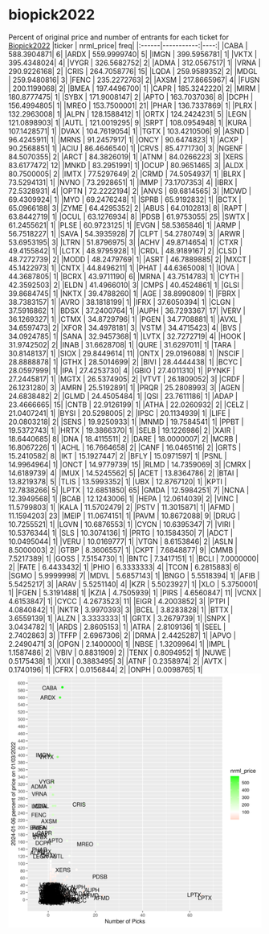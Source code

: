 # biopick2022
Percent of original price and number of entrants for each ticket for [Biopick2022](https://twitter.com/hashtag/Biopick2022)
|ticker |  nrml_price| freq|
|:------|-----------:|----:|
|CABA   | 588.3904871|    6|
|ARDX   | 559.9999740|    5|
|IMGN   | 399.5956781|    1|
|VKTX   | 395.4348024|    4|
|VYGR   | 326.5682752|    2|
|ADMA   | 312.0567517|    1|
|VRNA   | 290.9226168|    2|
|CRIS   | 264.7058776|   15|
|LQDA   | 259.9589352|    2|
|MDGL   | 259.9480816|    3|
|FENC   | 235.2272763|    2|
|AXSM   | 217.8665967|    4|
|FUSN   | 200.1199068|    2|
|BMEA   | 197.4496700|    1|
|CAPR   | 185.3242220|    2|
|MIRM   | 180.8777475|    1|
|SYBX   | 171.9008147|    2|
|APTO   | 163.7037036|    8|
|DCPH   | 156.4994805|    1|
|MREO   | 153.7500001|   21|
|PHAR   | 136.7337869|    1|
|PLRX   | 132.2963008|    1|
|ALPN   | 128.1588412|    1|
|ORTX   | 124.2424231|    5|
|LEGN   | 121.0898903|    1|
|AUTL   | 121.0019295|    9|
|SRPT   | 108.0954948|    1|
|KURA   | 107.1428571|    1|
|DVAX   | 104.7619054|    1|
|TGTX   | 103.4210506|    9|
|ASND   |  96.4245911|    1|
|MRNS   |  91.2457917|    1|
|ONCY   |  90.6474823|    1|
|ACXP   |  90.2568851|    1|
|ACIU   |  86.4646540|    1|
|CRVS   |  85.4771730|    3|
|NGENF  |  84.5070355|    2|
|ARCT   |  84.3826019|    1|
|ATNM   |  84.0266223|    3|
|XERS   |  83.6177472|   12|
|MNKD   |  83.2951991|    1|
|OCUP   |  80.9651465|    3|
|ALDX   |  80.7500005|    2|
|IMTX   |  77.5297649|    2|
|CRMD   |  74.5054937|    1|
|BLRX   |  73.5294131|    1|
|NVNO   |  73.2928651|    1|
|IMMP   |  73.1707353|    4|
|IBRX   |  72.5328931|    4|
|OPTN   |  72.2222194|    2|
|ANVS   |  69.6814565|    3|
|MDWD   |  69.4309924|    1|
|MYO    |  69.2476248|    1|
|SPRB   |  65.9192832|    1|
|BCTX   |  65.0966188|    3|
|ZYME   |  64.4295352|    2|
|ABUS   |  64.0102813|    8|
|RAPT   |  63.8442719|    1|
|OCUL   |  63.1276934|    8|
|PDSB   |  61.9753055|   25|
|SWTX   |  61.2455621|    1|
|PLSE   |  60.9723125|    1|
|EVGN   |  58.5365846|    1|
|ARMP   |  56.7518227|    1|
|SAVA   |  54.3935928|    7|
|CLPT   |  54.2780749|    3|
|ARWR   |  53.6953195|    3|
|LTRN   |  51.8796975|    3|
|ACHV   |  49.8714654|    1|
|CTXR   |  49.4155842|    1|
|LCTX   |  48.9795928|    1|
|CRDL   |  48.9189167|    2|
|CLSD   |  48.7272739|    2|
|MODD   |  48.2479769|    1|
|ASRT   |  46.7889885|    2|
|MXCT   |  45.1422973|    1|
|CNTX   |  44.8496211|    1|
|PHAT   |  44.6365008|    1|
|IOVA   |  44.3687805|    1|
|BCRX   |  43.9711190|    6|
|MRNA   |  43.7514783|    1|
|CYTH   |  42.3592503|    2|
|ELDN   |  41.4966010|    3|
|CMPS   |  40.4524861|    1|
|GLSI   |  39.8684745|    1|
|NKTX   |  39.4788260|    1|
|AGE    |  38.8990809|    1|
|FBRX   |  38.7383157|    1|
|AVRO   |  38.1818199|    1|
|IFRX   |  37.6050394|    1|
|CLGN   |  37.5916862|    1|
|BDSX   |  37.2400764|    1|
|AUPH   |  36.7293367|   17|
|VERV   |  36.1269327|    1|
|CTMX   |  34.8729796|    1|
|PGEN   |  34.7708881|    1|
|AVXL   |  34.6597473|    2|
|XFOR   |  34.4978181|    3|
|VSTM   |  34.4715423|    4|
|BVS    |  34.0924785|    1|
|SANA   |  32.9457368|    1|
|LVTX   |  32.7272719|    4|
|HOOK   |  31.9742502|    2|
|INAB   |  31.6628708|    1|
|QURE   |  31.6297011|    1|
|TARA   |  30.8148137|    1|
|SIOX   |  29.8449614|   11|
|ONTX   |  29.0196088|    1|
|NSCIF  |  28.8888878|    1|
|GTHX   |  28.5014699|    2|
|BIVI   |  28.4444438|    1|
|BCYC   |  28.0597999|    1|
|IPA    |  27.4253730|    4|
|GBIO   |  27.4011310|    1|
|PYNKF  |  27.2445817|    1|
|MGTX   |  26.5374905|    2|
|VTVT   |  26.1809052|    3|
|CRDF   |  26.1231280|    3|
|AMRN   |  25.5192891|    1|
|PRQR   |  25.2808993|    3|
|AGEN   |  24.6838482|    2|
|GLMD   |  24.4505484|    1|
|QSI    |  23.7611186|    1|
|ADAP   |  23.4666665|   15|
|CNTB   |  22.9126199|    1|
|ATHA   |  22.0260932|    2|
|CELZ   |  21.0407241|    1|
|BYSI   |  20.5298005|    2|
|IPSC   |  20.1134939|    1|
|LIFE   |  20.0803218|    2|
|SENS   |  19.9250933|    1|
|MNMD   |  19.7584541|    1|
|PPBT   |  19.5372743|    1|
|HRTX   |  19.3866370|    1|
|SELB   |  19.1226986|    2|
|XAIR   |  18.6440685|    8|
|DNA    |  18.4115511|    2|
|DARE   |  18.0000007|    2|
|MCRB   |  16.8067226|    1|
|ACHL   |  16.7664658|    2|
|CANF   |  16.0465116|    2|
|GRTS   |  15.2410582|    8|
|IKT    |  15.1927447|    2|
|BFLY   |  15.0971597|    1|
|PSNL   |  14.9964964|    1|
|ONCT   |  14.9779739|   15|
|RLMD   |  14.7359069|    3|
|CMRX   |  14.6189739|    4|
|IMUX   |  14.5245562|    5|
|ACET   |  13.8364786|    2|
|BTAI   |  13.8219378|    5|
|TLIS   |  13.5993352|    1|
|UBX    |  12.8767120|    1|
|KPTI   |  12.7838266|    5|
|LPTX   |  12.6851850|   65|
|GMDA   |  12.5984251|    7|
|NCNA   |  12.3949568|    1|
|BCAB   |  12.1243006|    1|
|HEPA   |  12.0614039|    2|
|VINC   |  11.5799803|    1|
|KALA   |  11.5702479|    2|
|PSTV   |  11.3015871|    1|
|AFMD   |  11.1594203|   23|
|MEIP   |  11.0674151|    1|
|PAVM   |  10.8672088|    9|
|DRUG   |  10.7255521|    1|
|LGVN   |  10.6876553|    1|
|CYCN   |  10.6395347|    7|
|VIRI   |  10.5376344|    1|
|SLS    |  10.3074136|    1|
|PRTG   |  10.1584350|    7|
|ADCT   |  10.0495044|    1|
|VERU   |  10.0169777|    1|
|VTGN   |   8.6153846|    2|
|ASLN   |   8.5000003|    2|
|GTBP   |   8.3606557|    1|
|CKPT   |   7.6848877|    9|
|CMMB   |   7.5217389|    1|
|GOSS   |   7.5154730|    1|
|BNTC   |   7.3417151|    1|
|BCLI   |   7.0000000|    2|
|FATE   |   6.4433432|    1|
|PHIO   |   6.3333333|    4|
|TCON   |   6.2815883|    6|
|SGMO   |   5.9999998|    7|
|MDVL   |   5.6857143|    1|
|BNGO   |   5.5518394|    1|
|AFIB   |   5.5425217|    3|
|ARAV   |   5.5251140|    4|
|KZR    |   5.5023927|    1|
|XLO    |   5.3750001|    1|
|FGEN   |   5.3191488|    1|
|KZIA   |   4.7505939|    1|
|PIRS   |   4.6560847|   11|
|VCNX   |   4.6153847|    1|
|CYCC   |   4.2673523|   11|
|EIGR   |   4.2003852|    3|
|PTPI   |   4.0840842|    1|
|NKTR   |   3.9970393|    3|
|BCEL   |   3.8283828|    1|
|BTTX   |   3.6559139|    1|
|ALZN   |   3.3333333|    1|
|GRTX   |   3.2679739|    1|
|SNPX   |   3.0434782|    1|
|ARDS   |   2.8605153|    1|
|ATRA   |   2.8109136|    1|
|SEEL   |   2.7402863|    3|
|TFFP   |   2.6967306|    2|
|DRMA   |   2.4425287|    1|
|APVO   |   2.2490471|    3|
|OPGN   |   2.1400000|    1|
|NBSE   |   1.3209964|    1|
|IMPL   |   1.1587486|    2|
|VBIV   |   0.8831909|    2|
|TENX   |   0.8094952|    1|
|NUWE   |   0.5175438|    1|
|XXII   |   0.3883495|    3|
|ATNF   |   0.2358974|    2|
|AVTX   |   0.1740196|    1|
|CFRX   |   0.0156844|    2|
|ONPH   |   0.0098765|    1|
![retvspicks](biopicks.png?raw=true)
